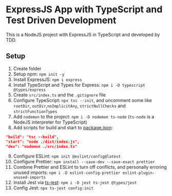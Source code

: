 # ExpressJS App with TypeScript and Test Driven Development

This is a NodeJS project with ExpressJS in TypeScript and developed by TDD.

## Setup

1. Create folder
2. Setup npm: `npm init -y`
3. Install ExpressJS: `npm i express`
4. Install TypeScript and Types for Express: `npm i -D typescript @types/express`
5. Create `src/index.ts` and the `.gitignore` file
6. Configure TypeScript: `npx tsc --init`, and uncomment some like `rootDir`, `outDir`,`noImplicitAny`, `strictNullChecks` and `strictFunctionTypes`
7. Add `nodemon` to the project: `npm i -D nodemon ts-node` (`ts-node` is a NodeJS interpreter for TypeScript)
8. Add scripts for build and start to [package.json](./package.json):

```json
"build": "tsc --build",
"start": "node ./dist/index.js",
"dev": "nodemon ./src/index.ts"
```

9. Configure ESLint: `npm init @eslint/config@latest`
10. Configure Prettier: `npm install --save-dev --save-exact prettier`
11. Combine Prettier and ESLint to turn off conflicts, and personally erroring unused imports: `npm i -D eslint-config-prettier eslint-plugin-unused-imports`
12. Install Jest via [ts-jest](https://jestjs.io/docs/getting-started#via-ts-jest): `npm i -D jest ts-jest @types/jest`
13. Config Jest: `npx ts-jest config:init`
